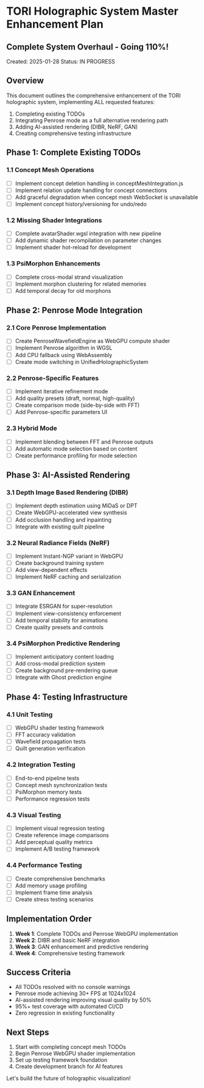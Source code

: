 # TORI Holographic System Master Enhancement Plan
## Complete System Overhaul - Going 110%!

Created: 2025-01-28
Status: IN PROGRESS

## Overview
This document outlines the comprehensive enhancement of the TORI holographic system, implementing ALL requested features:
1. Completing existing TODOs
2. Integrating Penrose mode as a full alternative rendering path
3. Adding AI-assisted rendering (DIBR, NeRF, GAN)
4. Creating comprehensive testing infrastructure

## Phase 1: Complete Existing TODOs

### 1.1 Concept Mesh Operations
- [ ] Implement concept deletion handling in conceptMeshIntegration.js
- [ ] Implement relation update handling for concept connections
- [ ] Add graceful degradation when concept mesh WebSocket is unavailable
- [ ] Implement concept history/versioning for undo/redo

### 1.2 Missing Shader Integrations
- [ ] Complete avatarShader.wgsl integration with new pipeline
- [ ] Add dynamic shader recompilation on parameter changes
- [ ] Implement shader hot-reload for development

### 1.3 PsiMorphon Enhancements
- [ ] Complete cross-modal strand visualization
- [ ] Implement morphon clustering for related memories
- [ ] Add temporal decay for old morphons

## Phase 2: Penrose Mode Integration

### 2.1 Core Penrose Implementation
- [ ] Create PenroseWavefieldEngine as WebGPU compute shader
- [ ] Implement Penrose algorithm in WGSL
- [ ] Add CPU fallback using WebAssembly
- [ ] Create mode switching in UnifiedHolographicSystem

### 2.2 Penrose-Specific Features
- [ ] Implement iterative refinement mode
- [ ] Add quality presets (draft, normal, high-quality)
- [ ] Create comparison mode (side-by-side with FFT)
- [ ] Add Penrose-specific parameters UI

### 2.3 Hybrid Mode
- [ ] Implement blending between FFT and Penrose outputs
- [ ] Add automatic mode selection based on content
- [ ] Create performance profiling for mode selection

## Phase 3: AI-Assisted Rendering

### 3.1 Depth Image Based Rendering (DIBR)
- [ ] Implement depth estimation using MiDaS or DPT
- [ ] Create WebGPU-accelerated view synthesis
- [ ] Add occlusion handling and inpainting
- [ ] Integrate with existing quilt pipeline

### 3.2 Neural Radiance Fields (NeRF)
- [ ] Implement Instant-NGP variant in WebGPU
- [ ] Create background training system
- [ ] Add view-dependent effects
- [ ] Implement NeRF caching and serialization

### 3.3 GAN Enhancement
- [ ] Integrate ESRGAN for super-resolution
- [ ] Implement view-consistency enforcement
- [ ] Add temporal stability for animations
- [ ] Create quality presets and controls

### 3.4 PsiMorphon Predictive Rendering
- [ ] Implement anticipatory content loading
- [ ] Add cross-modal prediction system
- [ ] Create background pre-rendering queue
- [ ] Integrate with Ghost prediction engine

## Phase 4: Testing Infrastructure

### 4.1 Unit Testing
- [ ] WebGPU shader testing framework
- [ ] FFT accuracy validation
- [ ] Wavefield propagation tests
- [ ] Quilt generation verification

### 4.2 Integration Testing
- [ ] End-to-end pipeline tests
- [ ] Concept mesh synchronization tests
- [ ] PsiMorphon memory tests
- [ ] Performance regression tests

### 4.3 Visual Testing
- [ ] Implement visual regression testing
- [ ] Create reference image comparisons
- [ ] Add perceptual quality metrics
- [ ] Implement A/B testing framework

### 4.4 Performance Testing
- [ ] Create comprehensive benchmarks
- [ ] Add memory usage profiling
- [ ] Implement frame time analysis
- [ ] Create stress testing scenarios

## Implementation Order

1. **Week 1**: Complete TODOs and Penrose WebGPU implementation
2. **Week 2**: DIBR and basic NeRF integration
3. **Week 3**: GAN enhancement and predictive rendering
4. **Week 4**: Comprehensive testing framework

## Success Criteria

- All TODOs resolved with no console warnings
- Penrose mode achieving 30+ FPS at 1024x1024
- AI-assisted rendering improving visual quality by 50%
- 95%+ test coverage with automated CI/CD
- Zero regression in existing functionality

## Next Steps

1. Start with completing concept mesh TODOs
2. Begin Penrose WebGPU shader implementation
3. Set up testing framework foundation
4. Create development branch for AI features

Let's build the future of holographic visualization!
